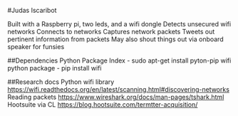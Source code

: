 #Judas Iscaribot

Built with a Raspberry pi, two leds, and a wifi dongle
  Detects unsecured wifi networks 
  Connects to networks
  Captures network packets
  Tweets out pertinent information from packets
  May also shout things out via onboard speaker for funsies

##Dependencies
  Python Package Index
	- sudo apt-get install pyton-pip
  wifi python package
	- pip install wifi

##Research docs
  Python wifi library https://wifi.readthedocs.org/en/latest/scanning.html#discovering-networks
  Reading packets https://www.wireshark.org/docs/man-pages/tshark.html
  Hootsuite via CL https://blog.hootsuite.com/termtter-acquisition/

